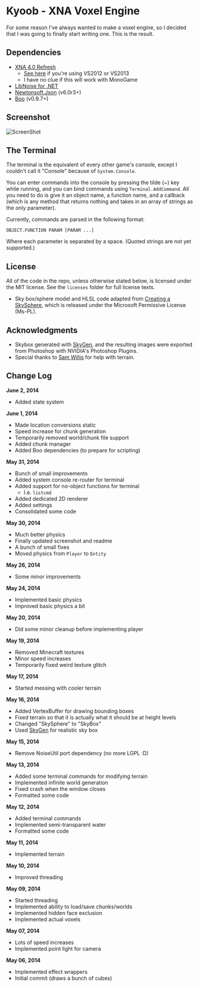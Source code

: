 Kyoob - XNA Voxel Engine
========================

For some reason I've always wanted to make a voxel engine, so I decided that
I was going to finally start writing one. This is the result.

Dependencies
------------

* [XNA 4.0 Refresh](http://www.microsoft.com/en-us/download/details.aspx?id=27599)
  * [See here](http://what-ev.net/2014/02/19/the-xna-enabler-app-xna-in-visual-studio-2012-2013/)
    if you're using VS2012 or VS2013
  * I have no clue if this will work with MonoGame
* [LibNoise for .NET](https://libnoisedotnet.codeplex.com/)
* [Newtonsoft.Json](http://james.newtonking.com/json) (v6.0r3+)
* [Boo](https://github.com/bamboo/boo) (v0.9.7+)

Screenshot
----------

![ScreenShot](https://raw.githubusercontent.com/csdevrich/kyoob/master/screenshot.png)

The Terminal
------------

The terminal is the equivalent of every other game's console, except I couldn't
call it "Console" because of `System.Console`.

You can enter commands into the console by pressing the tilde (~) key while running,
and you can bind commands using `Terminal.AddCommand`. All you need to do is give it
an object name, a function name, and a callback (which is any method that returns nothing
and takes in an array of strings as the only parameter).

Currently, commands are parsed in the following format:
```
OBJECT.FUNCTION PARAM [PARAM ...]
```
Where each parameter is separated by a space. (Quoted strings are not yet supported.)

License
-------

All of the code in the repo, unless otherwise stated below, is licensed under the
MIT license. See the `licenses` folder for full license texts.

* Sky box/sphere model and HLSL code adapted from [Creating a SkySphere](http://msdn.microsoft.com/en-us/library/bb464016.aspx),
  which is released under the Microsoft Permissive License (Ms-PL).

Acknowledgments
---------------

* Skybox generated with [SkyGen](http://www.nutty.ca/?p=381), and the resulting
  images were exported from Photoshop with NVIDIA's Photoshop Plugins.
* Special thanks to [Sam Willis](https://github.com/Swillis57) for help with terrain.

Change Log
----------

**June 2, 2014**
* Added state system

**June 1, 2014**
* Made location conversions static
* Speed increase for chunk generation
* Temporarily removed world/chunk file support
* Added chunk manager
* Added Boo dependencies (to prepare for scripting)

**May 31, 2014**
* Bunch of small improvements
* Added system console re-router for terminal
* Added support for no-object functions for terminal
  * I.e. `listcmd`
* Added dedicated 2D renderer
* Added settings
* Consolidated some code

**May 30, 2014**
* Much better physics
* Finally updated screenshot and readme
* A bunch of small fixes
* Moved physics from `Player` to `Entity`

**May 26, 2014**
* Some minor improvements

**May 24, 2014**
* Implemented basic physics
* Improved basic physics a bit

**May 20, 2014**
* Did some minor cleanup before implementing player

**May 19, 2014**
* Removed Minecraft textures
* Minor speed increases
* Temporarily fixed weird texture glitch

**May 17, 2014**
* Started messing with cooler terrain

**May 16, 2014**
* Added VertexBuffer for drawing bounding boxes
* Fixed terrain so that it is actually what it should be at height levels
* Changed "SkySphere" to "SkyBox"
* Used [SkyGen](http://www.nutty.ca/?p=381) for realistic sky box

**May 15, 2014**
* Remove NoiseUtil port dependency (no more LGPL :D)

**May 13, 2014**
* Added some terminal commands for modifying terrain
* Implemented infinite world generation
* Fixed crash when the window closes
* Formatted some code

**May 12, 2014**
* Added terminal commands
* Implemented semi-transparent water
* Formatted some code

**May 11, 2014**
* Implemented terrain

**May 10, 2014**
* Improved threading

**May 09, 2014**
* Started threading
* Implemented ability to load/save chunks/worlds
* Implemented hidden face exclusion
* Implemented actual voxels

**May 07, 2014**
* Lots of speed increases
* Implemented point light for camera

**May 06, 2014**
* Implemented effect wrappers
* Initial commit (draws a bunch of cubes)